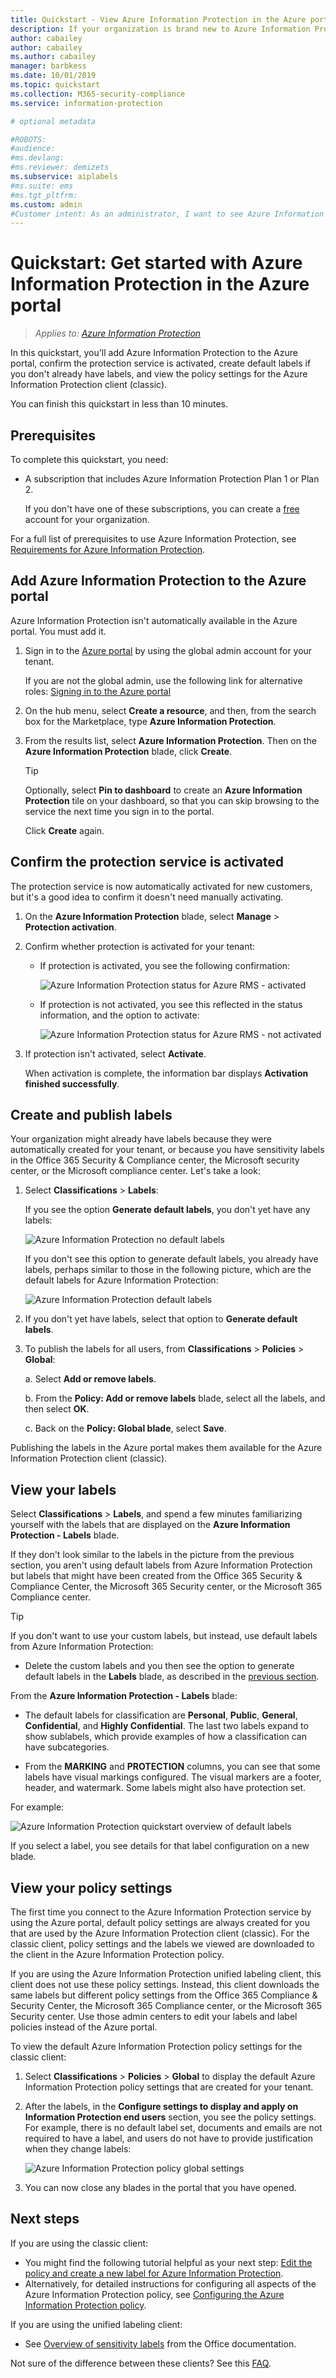 ```yaml
---
title: Quickstart - View Azure Information Protection in the Azure portal - AIP
description: If your organization is brand new to Azure Information Protection, start here to add the service to the Azure portal, confirm the protection service is activated, and view labels and policy settings.
author: cabailey
author: cabailey
ms.author: cabailey
manager: barbkess
ms.date: 10/01/2019
ms.topic: quickstart
ms.collection: M365-security-compliance
ms.service: information-protection

# optional metadata

#ROBOTS:
#audience:
#ms.devlang:
#ms.reviewer: demizets
ms.subservice: aiplabels
#ms.suite: ems
#ms.tgt_pltfrm:
ms.custom: admin
#Customer intent: As an administrator, I want to see Azure Information Protection in the Azure portal so that I can use the service.
---
```


# Quickstart: Get started with Azure Information Protection in the Azure portal

>*Applies to: [Azure Information Protection](https://azure.microsoft.com/pricing/details/information-protection)*

In this quickstart, you'll add Azure Information Protection to the Azure portal, confirm the protection service is activated, create default labels if you don't already have labels, and view the policy settings for the Azure Information Protection client (classic).

You can finish this quickstart in less than 10 minutes.

## Prerequisites

To complete this quickstart, you need:

- A subscription that includes Azure Information Protection Plan 1 or Plan 2.
    
    If you don't have one of these subscriptions, you can create a [free](https://admin.microsoft.com/Signup/Signup.aspx?OfferId=87dd2714-d452-48a0-a809-d2f58c4f68b7) account for your organization.

For a full list of prerequisites to use Azure Information Protection, see [Requirements for Azure Information Protection](requirements.md).

## Add Azure Information Protection to the Azure portal

Azure Information Protection isn't automatically available in the Azure portal. You must add it.

1. Sign in to the [Azure portal](https://portal.azure.com) by using the global admin account for your tenant. 
    
    If you are not the global admin, use the following link for alternative roles: [Signing in to the Azure portal](configure-policy.md#signing-in-to-the-azure-portal)

2. On the hub menu, select **Create a resource**, and then, from the search box for the Marketplace, type **Azure Information Protection**. 
    
3. From the results list, select **Azure Information Protection**. Then on the **Azure Information Protection** blade, click **Create**.
    
    > [!TIP] 
    > Optionally, select **Pin to dashboard** to create an **Azure Information Protection** tile on your dashboard, so that you can skip browsing to the service the next time you sign in to the portal.
    
    Click **Create** again.

## Confirm the protection service is activated

The protection service is now automatically activated for new customers, but it's a good idea to confirm it doesn't need manually activating. 

1. On the **Azure Information Protection** blade, select **Manage** > **Protection activation**.

2. Confirm whether protection is activated for your tenant: 
    
    - If protection is activated, you see the following confirmation:
        
        ![Azure Information Protection status for Azure RMS - activated](./media/info-protect-azurerms-activated.png)
        
    - If protection is not activated, you see this reflected in the status information, and the option to activate:
        
        ![Azure Information Protection status for Azure RMS - not activated](./media/info-protect-azurerms-deactivated.png)

3. If protection isn't activated, select **Activate**. 

    When activation is complete, the information bar displays **Activation finished successfully**.

## Create and publish labels

Your organization might already have labels because they were automatically created for your tenant, or because you have sensitivity labels in the Office 365 Security & Compliance center, the Microsoft security center, or the Microsoft compliance center. Let's take a look:

1. Select **Classifications** > **Labels**:
    
    If you see the option **Generate default labels**, you don't yet have any labels:
    
     ![Azure Information Protection no default labels](./media/info-protect-nodefaultlabels.png)
    
    If you don't see this option to generate default labels, you already have labels, perhaps similar to those in the following picture, which are the default labels for Azure Information Protection:
    
    ![Azure Information Protection default labels](./media/info-protect-defaultlabels.png)

2. If you don't yet have labels, select that option to **Generate default labels**.

4. To publish the labels for all users, from **Classifications** > **Policies** > **Global**:
    
    a. Select **Add or remove labels**.
    
    b. From the **Policy: Add or remove labels** blade, select all the labels, and then select **OK**.
    
    c. Back on the **Policy: Global blade**, select **Save**.

Publishing the labels in the Azure portal makes them available for the Azure Information Protection client (classic).

## View your labels

Select **Classifications** > **Labels**, and spend a few minutes familiarizing yourself with the labels that are displayed on the **Azure Information Protection - Labels** blade.

If they don't look similar to the labels in the picture from the previous section, you aren't using default labels from Azure Information Protection but labels that might have been created from the Office 365 Security & Compliance Center, the Microsoft 365 Security center, or the Microsoft 365 Compliance center.

> [!TIP]
> If you don't want to use your custom labels, but instead, use default labels from Azure Information Protection: 
> - Delete the custom labels and you then see the option to generate default labels in the **Labels** blade, as described in the [previous section](#create-and-publish-labels). 

From the **Azure Information Protection - Labels** blade:

- The default labels for classification are **Personal**, **Public**, **General**, **Confidential**, and **Highly Confidential**. The last two labels expand to show sublabels, which provide examples of how a classification can have subcategories.

- From the **MARKING** and **PROTECTION** columns, you can see that some labels have visual markings configured. The visual markers are a footer, header, and watermark. Some labels might also have protection set. 

For example: 

![Azure Information Protection quickstart overview of default labels](./media/info-protect-policy-default-labelsv2.png)

If you select a label, you see details for that label configuration on a new blade.

## View your policy settings

The first time you connect to the Azure Information Protection service by using the Azure portal, default policy settings are always created for you that are used by the Azure Information Protection client (classic). For the classic client, policy settings and the labels we viewed are downloaded to the client in the Azure Information Protection policy.

If you are using the Azure Information Protection unified labeling client, this client does not use these policy settings. Instead, this client downloads the same labels but different policy settings from the Office 365 Compliance & Security Center, the Microsoft 365 Compliance center, or the Microsoft 365 Security center. Use those admin centers to edit your labels and label policies instead of the Azure portal.

To view the default Azure Information Protection policy settings for the classic client:

1. Select **Classifications** > **Policies** > **Global** to display the default Azure Information Protection policy settings that are created for your tenant.
    
2. After the labels, in the **Configure settings to display and apply on Information Protection end users** section, you see the policy settings. For example, there is no default label set, documents and emails are not required to have a label, and users do not have to provide justification when they change labels:
    
    ![Azure Information Protection policy global settings](./media/defaultsettings-aip.png)

3. You can now close any blades in the portal that you have opened.

## Next steps

If you are using the classic client:

- You might find the following tutorial helpful as your next step: [Edit the policy and create a new label for Azure Information Protection](infoprotect-quick-start-tutorial.md).
- Alternatively, for detailed instructions for configuring all aspects of the Azure Information Protection policy, see [Configuring the Azure Information Protection policy](configure-policy.md).

If you are using the unified labeling client:

- See [Overview of sensitivity labels](/microsoft-365/compliance/sensitivity-labels) from the Office documentation.

Not sure of the difference between these clients? See this [FAQ](faqs.md#whats-the-difference-between-the-azure-information-protection-client-and-the-azure-information-protection-unified-labeling-client).
